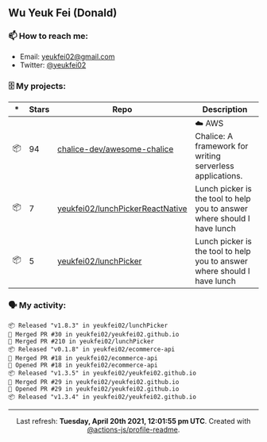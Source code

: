 ## Wu Yeuk Fei (Donald)

### 📫 How to reach me:

- Email: [yeukfei02@gmail.com](yeukfei02@gmail.com)
- Twitter: [@yeukfei02](https://twitter.com/yeukfei02)

### 🗄 My projects:

|*|Stars|Repo|Description|
|---|---|---|---|
| 📦 | 94 | [chalice-dev/awesome-chalice](https://github.com/chalice-dev/awesome-chalice) | ☁️ AWS Chalice: A framework for writing serverless applications. |
| 📦 | 7 | [yeukfei02/lunchPickerReactNative](https://github.com/yeukfei02/lunchPickerReactNative) | Lunch picker is the tool to help you to answer where should I have lunch |
| 📦 | 5 | [yeukfei02/lunchPicker](https://github.com/yeukfei02/lunchPicker) | Lunch picker is the tool to help you to answer where should I have lunch |

### 🗣 My activity:

```
📦 Released "v1.8.3" in yeukfei02/lunchPicker
🎉 Merged PR #30 in yeukfei02/yeukfei02.github.io
🎉 Merged PR #210 in yeukfei02/lunchPicker
📦 Released "v0.1.8" in yeukfei02/ecommerce-api
🎉 Merged PR #18 in yeukfei02/ecommerce-api
💪 Opened PR #18 in yeukfei02/ecommerce-api
📦 Released "v1.3.5" in yeukfei02/yeukfei02.github.io
🎉 Merged PR #29 in yeukfei02/yeukfei02.github.io
💪 Opened PR #29 in yeukfei02/yeukfei02.github.io
📦 Released "v1.3.4" in yeukfei02/yeukfei02.github.io
```

<!-- <img src="https://github-readme-stats.vercel.app/api?username=yeukfei02&show_icons=true&count_private=true&theme=radical" />

<img src="https://github-readme-stats.vercel.app/api/top-langs/?username=yeukfei02&theme=radical" /> -->

---

<p align="center">Last refresh: <b>Tuesday, April 20th 2021, 12:01:55 pm UTC</b>. Created with <a href=https://github.com/marketplace/actions/profile-readme>@actions-js/profile-readme</a>.</p>
